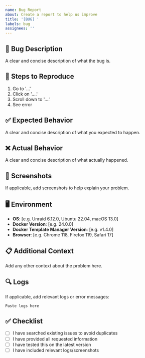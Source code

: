 ```yaml
---
name: Bug Report
about: Create a report to help us improve
title: '[BUG] '
labels: bug
assignees: ''
---
```


## 🐛 Bug Description
A clear and concise description of what the bug is.

## 🔄 Steps to Reproduce
1. Go to '...'
2. Click on '....'
3. Scroll down to '....'
4. See error

## ✅ Expected Behavior
A clear and concise description of what you expected to happen.

## ❌ Actual Behavior
A clear and concise description of what actually happened.

## 📸 Screenshots
If applicable, add screenshots to help explain your problem.

## 🖥️ Environment
- **OS**: [e.g. Unraid 6.12.0, Ubuntu 22.04, macOS 13.0]
- **Docker Version**: [e.g. 24.0.0]
- **Docker Template Manager Version**: [e.g. v1.4.0]
- **Browser**: [e.g. Chrome 118, Firefox 119, Safari 17]

## 📋 Additional Context
Add any other context about the problem here.

## 🔍 Logs
If applicable, add relevant logs or error messages:

```
Paste logs here
```

## ✅ Checklist
- [ ] I have searched existing issues to avoid duplicates
- [ ] I have provided all requested information
- [ ] I have tested this on the latest version
- [ ] I have included relevant logs/screenshots
